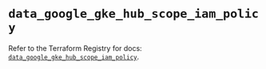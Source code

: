 # `data_google_gke_hub_scope_iam_policy`

Refer to the Terraform Registry for docs: [`data_google_gke_hub_scope_iam_policy`](https://registry.terraform.io/providers/hashicorp/google-beta/6.26.0/docs/data-sources/google_gke_hub_scope_iam_policy).

